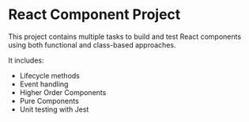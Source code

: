 # React Component Project

This project contains multiple tasks to build and test React components using both functional and class-based approaches.

It includes:

- Lifecycle methods
- Event handling
- Higher Order Components
- Pure Components
- Unit testing with Jest
